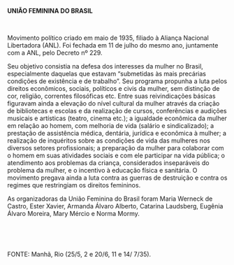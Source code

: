 **UNIÃO FEMININA DO BRASIL**

 

Movimento político criado em maio de 1935, filiado à Aliança Nacional
Libertadora (ANL). Foi fechada em 11 de julho do mesmo ano, juntamente
com a ANL, pelo Decreto nº 229.

Seu objetivo consistia na defesa dos interesses da mulher no Brasil,
especialmente daquelas que estavam “submetidas às mais precárias
condições de existência e de trabalho”. Seu programa propunha a luta
pelos direitos econômicos, sociais, políticos e civis da mulher, sem
distinção de cor, religião, correntes filosóficas etc. Entre suas
reivindicações básicas figuravam ainda a elevação do nível cultural da
mulher através da criação de bibliotecas e escolas e da realização de
cursos, conferências e audições musicais e artísticas (teatro, cinema
etc.); a igualdade econômica da mulher em relação ao homem, com melhoria
de vida (salário e sindicalizado); a prestação de assistência médica,
dentária, jurídica e econômica à mulher; a realização de inquéritos
sobre as condições de vida das mulheres nos diversos setores
profissionais; a preparação da mulher para colaborar com o homem em suas
atividades sociais e com ele participar na vida pública; o atendimento
aos problemas da criança, considerados inseparáveis do problema da
mulher, e o incentivo à educação física e sanitária. O movimento pregava
ainda a luta contra as guerras de destruição e contra os regimes que
restringiam os direitos femininos.

As organizadoras da União Feminina do Brasil foram Maria Werneck de
Castro, Ester Xavier, Armanda Álvaro Alberto, Catarina Laudsberg,
Eugênia Álvaro Moreira, Mary Mércio e Norma Mormy.

 

 

FONTE: Manhã, Rio (25/5, 2 e 20/6, 11 e 14/ 7/35).

 
